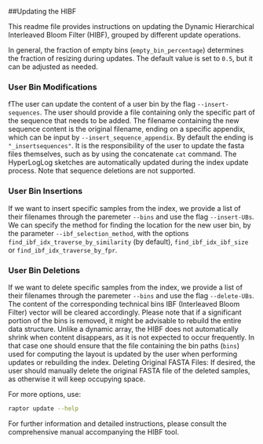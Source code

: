 ##Updating the HIBF

This readme file provides instructions on updating the Dynamic Hierarchical Interleaved Bloom Filter (HIBF), grouped by different update operations.

In general, the fraction of empty bins (`empty_bin_percentage`) determines the fraction of resizing during updates. 
The default value is set to `0.5`, but it can be adjusted as needed.


### User Bin Modifications
fThe user can update the content of a user bin by the flag `--insert-sequences`. The user should provide a file containing only the specific part of the sequence that needs to be added. The filename containing the new sequence content is the original filename, ending on
a specific appendix, which can be input by `--insert_sequence_appendix`. By default the ending is `"_insertsequences"`. It is the responsibility of the user to update the fasta files themselves, 
such as by using the concatenate `cat` command. The HyperLogLog sketches are automatically updated during the index update process. 
Note that sequence deletions are not supported. 

### User Bin Insertions 
If we want to insert specific samples from the index, we provide a list of their filenames through the paremeter `--bins` and use the flag `--insert-UBs`.
We can specify the method for finding the location for the new user bin, 
by the parameter `--ibf_selection_method`, with the options `find_ibf_idx_traverse_by_similarity` (by default), `find_ibf_idx_ibf_size` or `find_ibf_idx_traverse_by_fpr`.


### User Bin Deletions
If we want to delete specific samples from the index, we provide a list of their filenames through the paremeter `--bins` and use the flag `--delete-UBs`. 
The content of the corresponding technical bins IBF (Interleaved Bloom Filter) vector will be cleared accordingly.
Please note that if a significant portion of the bins is removed, it might be advisable to rebuild the entire data structure. 
Unlike a dynamic array, the HIBF does not automatically shrink when content disappears, 
as it is not expected to occur frequently. In that case one should ensure that the file containing the bin paths (`bins`) used for computing the layout is updated by the user when performing updates or rebuilding the index.
Deleting Original FASTA Files: If desired, the user should manually delete the original FASTA file of the deleted samples, as otherwise it will keep occupying space. 


For more options, use:
```bash
raptor update --help
```
For further information and detailed instructions, please consult the comprehensive manual accompanying the HIBF tool.